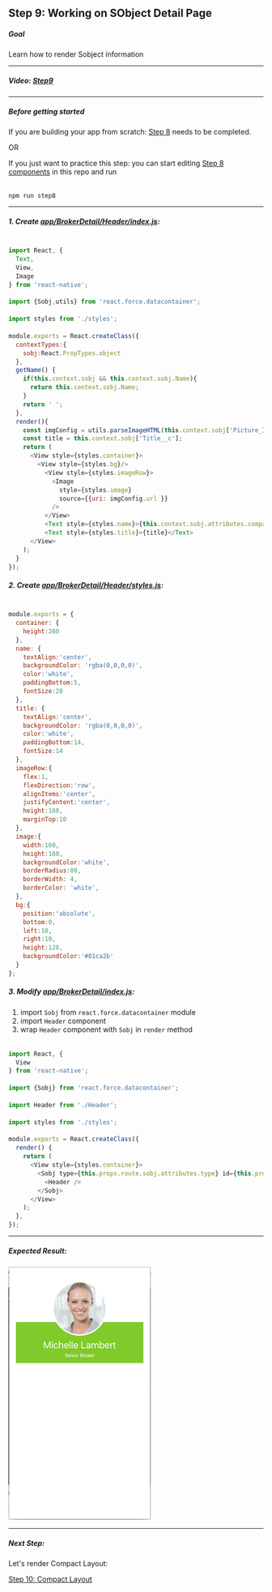 ## Step 9: Working on SObject Detail Page


##### Goal

Learn how to render Sobject information

***

##### Video: [Step9](https://youtu.be/RY2vn2bT6XU?t=1348)

***

##### Before getting started

If you are building your app from scratch: [Step 8](/tutorial/step08_list_item_touch_handler/) needs to be completed.

OR

If you just want to practice this step: you can start editing [Step 8 components](/tutorial/step08_list_item_touch_handler/) in this repo and run

```

npm run step8

```

***

##### 1. Create [app/BrokerDetail/Header/index.js](/tutorial/step09_sobject_detail_page/app/BrokerDetail/Header/index.js):

```js

import React, {
  Text,
  View,
  Image
} from 'react-native';

import {Sobj,utils} from 'react.force.datacontainer';

import styles from './styles';

module.exports = React.createClass({
  contextTypes:{
    sobj:React.PropTypes.object
  },
  getName() {
    if(this.context.sobj && this.context.sobj.Name){
      return this.context.sobj.Name;
    }
    return ' ';
  },
  render(){
    const imgConfig = utils.parseImageHTML(this.context.sobj['Picture_IMG__c']);
    const title = this.context.sobj['Title__c'];
    return (
      <View style={styles.container}>
        <View style={styles.bg}/>
          <View style={styles.imageRow}>
            <Image 
              style={styles.image}
              source={{uri: imgConfig.url }}
            />
          </View>
          <Text style={styles.name}>{this.context.sobj.attributes.compactTitle}</Text>
          <Text style={styles.title}>{title}</Text>
      </View>
    );
  }
});


```

##### 2. Create [app/BrokerDetail/Header/styles.js](/tutorial/step09_sobject_detail_page/app/BrokerDetail/Header/styles.js):

```js

module.exports = {
  container: {
    height:260
  },
  name: {
    textAlign:'center',
    backgroundColor: 'rgba(0,0,0,0)',
    color:'white',
    paddingBottom:5,
    fontSize:28
  },
  title: {
    textAlign:'center',
    backgroundColor: 'rgba(0,0,0,0)',
    color:'white',
    paddingBottom:14,
    fontSize:14
  },
  imageRow:{
    flex:1,
    flexDirection:'row',
    alignItems:'center',
    justifyContent:'center',
    height:160,
    marginTop:10
  },
  image:{
    width:160,
    height:160,
    backgroundColor:'white',
    borderRadius:80,
    borderWidth: 4, 
    borderColor: 'white',
  },
  bg:{
    position:'absolute',
    bottom:0,
    left:10,
    right:10,
    height:120,
    backgroundColor:'#81ca2b'
  }
};


```

##### 3. Modify [app/BrokerDetail/index.js](/tutorial/step09_sobject_detail_page/app/BrokerDetail/index.js):

1. import `Sobj` from `react.force.datacontainer` module
2. import `Header` component
3. wrap `Header` component with `Sobj` in `render` method

```js

import React, {
  View
} from 'react-native';

import {Sobj} from 'react.force.datacontainer';

import Header from './Header';

import styles from './styles';

module.exports = React.createClass({
  render() {
    return (
      <View style={styles.container}>
        <Sobj type={this.props.route.sobj.attributes.type} id={this.props.route.sobj.Id}>
          <Header />
        </Sobj>
      </View>
    );
  },
});

```

***

##### Expected Result:

![iOS Screenshot](/tutorial/README_FILES/step9.png?raw=true)

***

##### Next Step:

Let's render Compact Layout:

[Step 10: Compact Layout](/tutorial/step10_compact_layout/)
